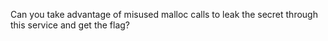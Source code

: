 Can you take advantage of misused malloc calls to leak the secret through this service and get the flag?
